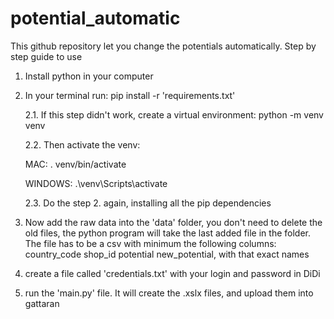 # potential_automatic

This github repository let you change the potentials automatically.
Step by step guide to use

1. Install python in your computer
2. In your terminal run: pip install -r 'requirements.txt'
   
   2.1. If this step didn't work, create a virtual environment: python -m venv venv
   
   2.2. Then activate the venv:
   
   MAC: . venv/bin/activate
   
   WINDOWS: .\venv\Scripts\activate
   
   
   2.3. Do the step 2. again, installing all the pip dependencies

3. Now add the raw data into the 'data' folder, you don't need to delete the old files, the python
   program will take the last added file in the folder. The file has to be a csv with minimum the following columns:
   country_code shop_id potential new_potential, with that exact names
4. create a file called 'credentials.txt' with your login and password in DiDi
5. run the 'main.py' file. It will create the .xslx files, and upload them into gattaran
